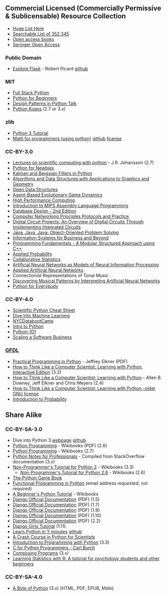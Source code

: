## Commercial Licensed (Commercially Permissive & Sublicensable) Resource Collection 
* [Huge List Here](https://open.umn.edu/opentextbooks/subjects/computer-science-information-systems)
* [Searchable List of 352,345](https://oasis.geneseo.edu/basic_search.php)
* [Open access books](https://www.doabooks.org/)
* [Springer Open Access](https://link.springer.com/)

### Public Domain
* [Explore Flask](https://exploreflask.com) - Robert Picard [github](https://github.com/rpicard/explore-flask)

### MIT
* [Full Stack Python](https://github.com/mattmakai/fullstackpython.com) 
* [Python for Beginners](https://github.com/mraza007/Python-for-beginners)
* [Design Patterns in Python Talk](https://github.com/PJUllrich/Design-Patterns)
* [Python Koans](https://github.com/gregmalcolm/python_koans) (2.7 or 3.x)

### zlib
* [Python 3 Tutorial](https://github.com/Akuli/python-tutorial)
* [Math for programmers (using python)](https://akuli.github.io/math-tutorial/) [github](https://github.com/Akuli/math-tutorial)  [license](https://github.com/Akuli/math-tutorial/blob/master/LICENSE)

### CC-BY-3.0
* [Lectures on scientific computing with python](https://github.com/jrjohansson/scientific-python-lectures) - J.R. Johansson (2.7)
* [Python for Newbies](https://github.com/NYUDataBootcamp/Book)
* [Kalman and Bayesian Filters in Python](https://github.com/rlabbe/Kalman-and-Bayesian-Filters-in-Python)
* [Algorithms and Data Structures with Applications to Graphics and Geometry](https://open.umn.edu/opentextbooks/textbooks/algorithms-and-data-structures-with-applications-to-graphics-and-geometry)
* [Open Data Structures](https://github.com/patmorin/ods)
* [Agent-Based Evolutionary Game Dynamics](https://open.umn.edu/opentextbooks/textbooks/agent-based-evolutionary-game-dynamics)
* [High Performance Computing](https://open.umn.edu/opentextbooks/textbooks/high-performance-computing)
* [Introduction to MIPS Assembly Language Programming](https://open.umn.edu/opentextbooks/textbooks/introduction-to-mips-assembly-language-programming)
* [Database Design - 2nd Edition](https://open.umn.edu/opentextbooks/textbooks/database-design-2nd-edition)
* [Computer Networking Principles Protocols and Practice](https://open.umn.edu/opentextbooks/textbooks/computer-networking-principles-protocols-and-practice)
* [Digital Circuit Projects: An Overview of Digital Circuits Through Implementing Integrated Circuits](https://open.umn.edu/opentextbooks/textbooks/digital-circuit-projects-an-overview-of-digital-circuits-through-implementing-integrated-circuits)
* [Java, Java, Java: Object-Oriented Problem Solving](https://open.umn.edu/opentextbooks/textbooks/java-java-java-object-oriented-problem-solving)
* [Information Systems for Business and Beyond](https://open.umn.edu/opentextbooks/textbooks/information-systems-for-business-and-beyond)
* [Programming Fundamentals - A Modular Structured Approach using C++](https://open.umn.edu/opentextbooks/textbooks/programming-fundamentals-a-modular-structured-approach-using-c)
* [Applied Probability](https://open.umn.edu/opentextbooks/textbooks/applied-probability)
* [Collaborative Statistics](https://open.umn.edu/opentextbooks/textbooks/collaborative-statistics)
* [Artificial Neural Networks as Models of Neural Information Processing](https://www.frontiersin.org/research-topics/4817/artificial-neural-networks-as-models-of-neural-information-processing)
* [Applied Artificial Neural Networks](https://www.mdpi.com/books/pdfview/book/236)
* Connectionist Representations of Tonal Music
* [Discovering Musical Patterns by Interpreting Artificial Neural Networks](http://www.aupress.ca/index.php/books/120273)
* [Python for Everybody](https://www.py4e.com/)



### CC-BY-4.0
* [Scientific Python Cheat Sheet](https://github.com/IPGP/scientific_python_cheat_sheet)
* [Dive Into Machine Learning](https://github.com/hangtwenty/dive-into-machine-learning)
* [NYCDatabootCamp](https://github.com/NYUDataBootcamp/Book)
* [Intro to Python](https://github.com/imperialchem/python-prog-intro)
* [Python-101](https://github.com/socrata/python-101)
* [Scaling a Software Business](https://link.springer.com/book/10.1007/978-3-319-53116-8)

### [GFDL](https://www.gnu.org/licenses/fdl-1.3.html)
* [Practical Programming in Python](https://launchpadlibrarian.net/165489933/PracticalProgrammingPython2014.pdf) - Jeffrey Elkner (PDF)
* [How to Think Like a Computer Scientist: Learning with Python, Interactive Edition](http://interactivepython.org/courselib/static/thinkcspy/index.html) (3.2)
* [How to Think Like a Computer Scientist: Learning with Python](http://www.greenteapress.com/thinkpython/thinkCSpy/) - Allen B. Downey, Jeff Elkner and Chris Meyers (2.4)
* [How to Think Like a Computer Scientist: Learning with Python -older GNU license](https://open.umn.edu/opentextbooks/textbooks/how-to-think-like-a-computer-scientist-learning-with-python)
* [Introduction to Probability](https://open.umn.edu/opentextbooks/textbooks/introduction-to-probability)


## Share Alike

### CC-BY-SA-3.0
* Dive into Python 3 [webpage](http://getpython3.com/diveintopython3/) [github](https://github.com/diveintomark/diveintopython3)
* [Python Programming](https://upload.wikimedia.org/wikipedia/commons/9/91/Python_Programming.pdf) - Wikibooks (PDF) (2.6)
* [Python Programming](https://en.wikibooks.org/wiki/Python_Programming) - Wikibooks (2.7)
* [Python Notes for Professionals](http://books.goalkicker.com/PythonBook/) - Compiled from StackOverflow documentation (3.x)
* [Non-Programmer's Tutorial for Python 3](https://en.wikibooks.org/wiki/Non-Programmer%27s_Tutorial_for_Python_3) - Wikibooks (3.3)
  * [Non-Programmer's Tutorial for Python 2.6](https://en.wikibooks.org/wiki/Non-Programmer%27s_Tutorial_for_Python_2.6) - Wikibooks (2.6)
* [The Python Game Book](http://thepythongamebook.com/en%3Astart)
* [Functional Programming in Python](http://www.oreilly.com/programming/free/functional-programming-python.csp) (email address *requested*, not required)
* [A Beginner's Python Tutorial](https://en.wikibooks.org/wiki/A_Beginner%27s_Python_Tutorial) - Wikibooks
* [Django Official Documentation](https://media.readthedocs.org/pdf/django/1.5.x/django.pdf) (PDF) (1.5)
* [Django Official Documentation](https://media.readthedocs.org/pdf/django/1.7.x/django.pdf) (PDF) (1.7)
* [Django Official Documentation](https://media.readthedocs.org/pdf/django/1.9.x/django.pdf) (PDF) (1.9)
* [Django Official Documentation](https://media.readthedocs.org/pdf/django/1.10.x/django.pdf) (PDF) (1.10)
* [Django Official Documentation](https://buildmedia.readthedocs.org/media/pdf/django/2.2.x/django.pdf) (PDF) (2.2)
* [Django Girls Tutorial](https://tutorial.djangogirls.org/en/) (1.11)
* [Learn Python in Y minutes](https://learnxinyminutes.com/docs/python/) [github](https://github.com/adambard/learnxinyminutes-docs)
* [A Crash Course in Python for Scientists](https://nbviewer.jupyter.org/gist/rpmuller/5920182)
* [Introduction to Programming with Python](https://github.com/OpenTechSchool/python-beginners) (3.3)
* [C for Python Programmers - Carl Burch](http://www.toves.org/books/cpy/)
* [Composing Programs](http://composingprograms.com) (3.x)
* [Learning Statistics with R: A tutorial for psychology students and other beginners](https://open.umn.edu/opentextbooks/textbooks/learning-statistics-with-r-a-tutorial-for-psychology-students-and-other-beginners)


### CC-BY-SA-4.0
* [A Byte of Python](https://python.swaroopch.com) (3.x) (HTML, PDF, EPUB, Mobi)
